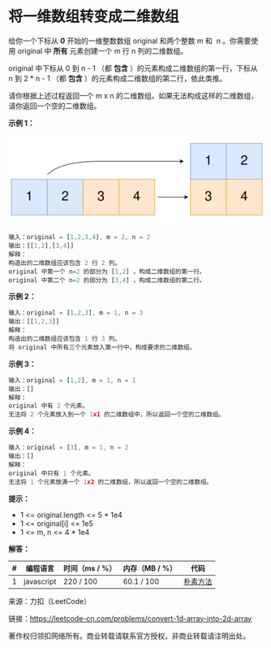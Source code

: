 # 将一维数组转变成二维数组

给你一个下标从 **0** 开始的一维整数数组 original 和两个整数 m 和  n 。你需要使用 original 中 **所有** 元素创建一个 m 行 n 列的二维数组。

original 中下标从 0 到 n - 1 （都 **包含** ）的元素构成二维数组的第一行，下标从 n 到 2 * n - 1 （都 **包含** ）的元素构成二维数组的第二行，依此类推。

请你根据上述过程返回一个 m x n 的二维数组。如果无法构成这样的二维数组，请你返回一个空的二维数组。

**示例 1：**

![示例1](./eg1.png)

``` javascript
输入：original = [1,2,3,4], m = 2, n = 2
输出：[[1,2],[3,4]]
解释：
构造出的二维数组应该包含 2 行 2 列。
original 中第一个 n=2 的部分为 [1,2] ，构成二维数组的第一行。
original 中第二个 n=2 的部分为 [3,4] ，构成二维数组的第二行。
```

**示例 2：**

``` javascript
输入：original = [1,2,3], m = 1, n = 3
输出：[[1,2,3]]
解释：
构造出的二维数组应该包含 1 行 3 列。
将 original 中所有三个元素放入第一行中，构成要求的二维数组。
```

**示例 3：**

``` javascript
输入：original = [1,2], m = 1, n = 1
输出：[]
解释：
original 中有 2 个元素。
无法将 2 个元素放入到一个 1x1 的二维数组中，所以返回一个空的二维数组。
```

**示例 4：**

``` javascript
输入：original = [3], m = 1, n = 2
输出：[]
解释：
original 中只有 1 个元素。
无法将 1 个元素放满一个 1x2 的二维数组，所以返回一个空的二维数组。
```

**提示：**

- 1 <= original.length <= 5 * 1e4
- 1 <= original[i] <= 1e5
- 1 <= m, n <= 4 * 1e4

**解答：**

**#**|**编程语言**|**时间（ms / %）**|**内存（MB / %）**|**代码**
--|--|--|--|--
1|javascript|220 / 100|60.1 / 100|[朴素方法](./javascript/ac_v1.js)

来源：力扣（LeetCode）

链接：https://leetcode-cn.com/problems/convert-1d-array-into-2d-array

著作权归领扣网络所有。商业转载请联系官方授权，非商业转载请注明出处。
